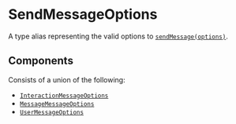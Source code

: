 # SendMessageOptions

A type alias representing the valid options to [`sendMessage(options)`](send-message.md).

## Components

Consists of a union of the following:

* [`InteractionMessageOptions`](interaction-message-options.md)
* [`MessageMessageOptions`](message-message-options.md)
* [`UserMessageOptions`](user-message-options.md)
